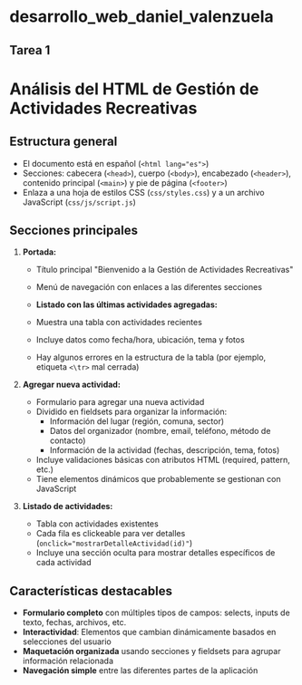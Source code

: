 # desarrollo_web_daniel_valenzuela

## Tarea 1

# Análisis del HTML de Gestión de Actividades Recreativas

## Estructura general

- El documento está en español (`<html lang="es">`)
- Secciones: cabecera (`<head>`), cuerpo (`<body>`), encabezado (`<header>`), contenido principal (`<main>`) y pie de página (`<footer>`)
- Enlaza a una hoja de estilos CSS (`css/styles.css`) y a un archivo JavaScript (`css/js/script.js`)

## Secciones principales

1. **Portada:**
   - Título principal "Bienvenido a la Gestión de Actividades Recreativas"
   - Menú de navegación con enlaces a las diferentes secciones

   - **Listado con las últimas actividades agregadas:**
   - Muestra una tabla con actividades recientes
   - Incluye datos como fecha/hora, ubicación, tema y fotos
   - Hay algunos errores en la estructura de la tabla (por ejemplo, etiqueta `<\tr>` mal cerrada)

2. **Agregar nueva actividad:**
   - Formulario para agregar una nueva actividad
   - Dividido en fieldsets para organizar la información:
     - Información del lugar (región, comuna, sector)
     - Datos del organizador (nombre, email, teléfono, método de contacto)
     - Información de la actividad (fechas, descripción, tema, fotos)
   - Incluye validaciones básicas con atributos HTML (required, pattern, etc.)
   - Tiene elementos dinámicos que probablemente se gestionan con JavaScript

3. **Listado de actividades:**
   - Tabla con actividades existentes
   - Cada fila es clickeable para ver detalles (`onclick="mostrarDetalleActividad(id)"`)
   - Incluye una sección oculta para mostrar detalles específicos de cada actividad

## Características destacables

- **Formulario completo** con múltiples tipos de campos: selects, inputs de texto, fechas, archivos, etc.
- **Interactividad**: Elementos que cambian dinámicamente basados en selecciones del usuario
- **Maquetación organizada** usando secciones y fieldsets para agrupar información relacionada
- **Navegación simple** entre las diferentes partes de la aplicación